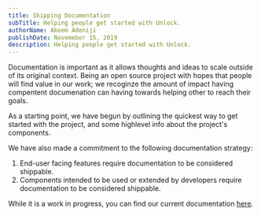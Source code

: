 ```yaml
---
title: Shipping Documentation
subTitle: Helping people get started with Unlock. 
authorName: Akeem Adeniji
publishDate: Novemeber 15, 2019
description: Helping people get started with Unlock.
---
```

Documentation is important as it allows thoughts and ideas to scale outside of its original context. 
Being an open source project with hopes that people will find value in our work; we recoginze the amount of impact having compentent documenation can having towards helping other to reach their goals.

As a starting point, we have begun by outlining the quickest way to get started with the project, and some highlevel info about the project's components. 

We have also made a commitment to the following documentation strategy:

1. End-user facing features require documentation to be considered shippable. 
2. Components intended to be used or extended by developers require documentation to be considered shippable.

While it is a work in progress, you can find our current documentation [here](https://docs.unlock-protocol.com).
